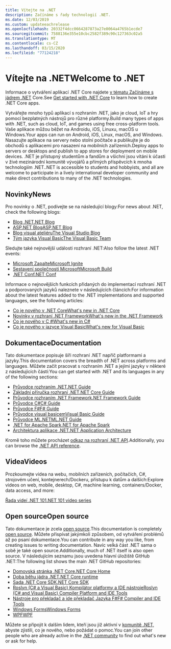 ```yaml
---
title: Vítejte na .NET
description: Začínáme s řady technologií .NET.
ms.date: 12/03/2019
ms.custom: updateeachrelease
ms.openlocfilehash: 20332f4dcc0664287873a27e0064a4765b1ecde7
ms.sourcegitcommit: 7588136e355e10cbc2582f389c90c127363c02a5
ms.translationtype: MT
ms.contentlocale: cs-CZ
ms.lasthandoff: 03/15/2020
ms.locfileid: "77124218"
---
```

# <a name="welcome-to-net"></a><span data-ttu-id="d92fe-103">Vítejte na .NET</span><span class="sxs-lookup"><span data-stu-id="d92fe-103">Welcome to .NET</span></span>

<span data-ttu-id="d92fe-104">Informace o vytváření aplikací .NET Core najdete [v tématu Začínáme s jádrem .NET](core/get-started.md) Core.</span><span class="sxs-lookup"><span data-stu-id="d92fe-104">See [Get started with .NET Core](core/get-started.md) to learn how to create .NET Core apps.</span></span>

<span data-ttu-id="d92fe-105">Vytvářejte mnoho typů aplikací s rozhraním .NET, jako je cloud, IoT a hry pomocí bezplatných nástrojů pro různé platformy.</span><span class="sxs-lookup"><span data-stu-id="d92fe-105">Build many types of apps with .NET, such as cloud, IoT, and games using free cross-platform tools.</span></span> <span data-ttu-id="d92fe-106">Vaše aplikace můžou běžet na Androidu, iOS, Linuxu, macOS u Windows.</span><span class="sxs-lookup"><span data-stu-id="d92fe-106">Your apps can run on Android, iOS, Linux, macOS, and Windows.</span></span> <span data-ttu-id="d92fe-107">Nasazujte aplikace na servery nebo stolní počítače a publikujte je do obchodů s aplikacemi pro nasazení na mobilních zařízeních.</span><span class="sxs-lookup"><span data-stu-id="d92fe-107">Deploy apps to servers or desktops and publish to app stores for deployment on mobile devices.</span></span> <span data-ttu-id="d92fe-108">.NET je přístupný studentům a fandům a všichni jsou vítáni k účasti v živé mezinárodní komunitě vývojářů a přímých příspěvcích k mnoha technologiím .NET.</span><span class="sxs-lookup"><span data-stu-id="d92fe-108">.NET is accessible to students and hobbyists, and all are welcome to participate in a lively international developer community and make direct contributions to many of the .NET technologies.</span></span>

## <a name="news"></a><span data-ttu-id="d92fe-109">Novinky</span><span class="sxs-lookup"><span data-stu-id="d92fe-109">News</span></span>

<span data-ttu-id="d92fe-110">Pro novinky o .NET, podívejte se na následující blogy:</span><span class="sxs-lookup"><span data-stu-id="d92fe-110">For news about .NET, check the following blogs:</span></span>

- [<span data-ttu-id="d92fe-111">Blog .NET</span><span class="sxs-lookup"><span data-stu-id="d92fe-111">.NET Blog</span></span>](https://devblogs.microsoft.com/dotnet/)
- [<span data-ttu-id="d92fe-112">ASP.NET Blog</span><span class="sxs-lookup"><span data-stu-id="d92fe-112">ASP.NET Blog</span></span>](https://devblogs.microsoft.com/aspnet/)
- [<span data-ttu-id="d92fe-113">Blog visual ateliéru</span><span class="sxs-lookup"><span data-stu-id="d92fe-113">The Visual Studio Blog</span></span>](https://devblogs.microsoft.com/visualstudio/)
- [<span data-ttu-id="d92fe-114">Tým jazyka Visual Basic</span><span class="sxs-lookup"><span data-stu-id="d92fe-114">The Visual Basic Team</span></span>](https://devblogs.microsoft.com/vbteam/)

<span data-ttu-id="d92fe-115">Sledujte také nejnovější události rozhraní .NET:</span><span class="sxs-lookup"><span data-stu-id="d92fe-115">Also follow the latest .NET events:</span></span>

- [<span data-ttu-id="d92fe-116">Microsoft Zapalte</span><span class="sxs-lookup"><span data-stu-id="d92fe-116">Microsoft Ignite</span></span>](https://www.microsoft.com/ignite)
- [<span data-ttu-id="d92fe-117">Sestavení společnosti Microsoft</span><span class="sxs-lookup"><span data-stu-id="d92fe-117">Microsoft Build</span></span>](https://www.microsoft.com/build)
- [<span data-ttu-id="d92fe-118">.NET Conf</span><span class="sxs-lookup"><span data-stu-id="d92fe-118">.NET Conf</span></span>](https://www.dotnetconf.net/)

<span data-ttu-id="d92fe-119">Informace o nejnovějších funkcích přidaných do implementací rozhraní .NET a podporovaných jazyků naleznete v následujících článcích:</span><span class="sxs-lookup"><span data-stu-id="d92fe-119">For information about the latest features added to the .NET implementations and supported languages, see the following articles:</span></span>

- [<span data-ttu-id="d92fe-120">Co je nového v .NET Core</span><span class="sxs-lookup"><span data-stu-id="d92fe-120">What's new in .NET Core</span></span>](core/whats-new/index.md)
- [<span data-ttu-id="d92fe-121">Novinky v rozhraní .NET Framework</span><span class="sxs-lookup"><span data-stu-id="d92fe-121">What's new in the .NET Framework</span></span>](framework/whats-new/index.md)
- [<span data-ttu-id="d92fe-122">Co je nového v C #</span><span class="sxs-lookup"><span data-stu-id="d92fe-122">What's new in C#</span></span>](csharp/whats-new/index.md)
- [<span data-ttu-id="d92fe-123">Co je nového v jazyce Visual Basic</span><span class="sxs-lookup"><span data-stu-id="d92fe-123">What's new for Visual Basic</span></span>](visual-basic/getting-started/whats-new.md)

## <a name="documentation"></a><span data-ttu-id="d92fe-124">Dokumentace</span><span class="sxs-lookup"><span data-stu-id="d92fe-124">Documentation</span></span>

<span data-ttu-id="d92fe-125">Tato dokumentace popisuje šíři rozhraní .NET napříč platformami a jazyky.</span><span class="sxs-lookup"><span data-stu-id="d92fe-125">This documentation covers the breadth of .NET across platforms and languages.</span></span> <span data-ttu-id="d92fe-126">Můžete začít pracovat s rozhraním .NET a jejími jazyky v některé z následujících částí:</span><span class="sxs-lookup"><span data-stu-id="d92fe-126">You can get started with .NET and its languages in any of the following sections:</span></span>

- [<span data-ttu-id="d92fe-127">Průvodce rozhraním .NET</span><span class="sxs-lookup"><span data-stu-id="d92fe-127">.NET Guide</span></span>](standard/index.md)
- [<span data-ttu-id="d92fe-128">Základní příručka rozhraní .NET</span><span class="sxs-lookup"><span data-stu-id="d92fe-128">.NET Core Guide</span></span>](core/index.md)
- [<span data-ttu-id="d92fe-129">Průvodce rozhraním .NET Framework</span><span class="sxs-lookup"><span data-stu-id="d92fe-129">.NET Framework Guide</span></span>](framework/index.md)
- [<span data-ttu-id="d92fe-130">Průvodce C#</span><span class="sxs-lookup"><span data-stu-id="d92fe-130">C# Guide</span></span>](csharp/index.yml)
- [<span data-ttu-id="d92fe-131">Průvodce F#</span><span class="sxs-lookup"><span data-stu-id="d92fe-131">F# Guide</span></span>](fsharp/index.yml)
- [<span data-ttu-id="d92fe-132">Průvodce visual basicem</span><span class="sxs-lookup"><span data-stu-id="d92fe-132">Visual Basic Guide</span></span>](visual-basic/index.yml)
- [<span data-ttu-id="d92fe-133">Průvodce ML.NET</span><span class="sxs-lookup"><span data-stu-id="d92fe-133">ML.NET Guide</span></span>](machine-learning/index.yml)
- [<span data-ttu-id="d92fe-134">.NET for Apache Spark</span><span class="sxs-lookup"><span data-stu-id="d92fe-134">.NET for Apache Spark</span></span>](spark/index.yml)
- [<span data-ttu-id="d92fe-135">Architektura aplikace .NET</span><span class="sxs-lookup"><span data-stu-id="d92fe-135">.NET Application Architecture</span></span>](architecture/index.yml)

<span data-ttu-id="d92fe-136">Kromě toho můžete procházet [odkaz na rozhraní .NET API](/dotnet/api).</span><span class="sxs-lookup"><span data-stu-id="d92fe-136">Additionally, you can browse the [.NET API reference](/dotnet/api).</span></span>

## <a name="videos"></a><span data-ttu-id="d92fe-137">Videa</span><span class="sxs-lookup"><span data-stu-id="d92fe-137">Videos</span></span>

<span data-ttu-id="d92fe-138">Prozkoumejte videa na webu, mobilních zařízeních, počítačích, C#, strojovém učení, kontejnerech/Dockeru, přístupu k datům a dalších:</span><span class="sxs-lookup"><span data-stu-id="d92fe-138">Explore videos on web, mobile, desktop, C#, machine learning, containers/Docker, data access, and more:</span></span>

[<span data-ttu-id="d92fe-139">Řada videí .NET 101</span><span class="sxs-lookup"><span data-stu-id="d92fe-139">.NET 101 video series</span></span>](https://dotnet.microsoft.com/learn/videos)

## <a name="open-source"></a><span data-ttu-id="d92fe-140">Open source</span><span class="sxs-lookup"><span data-stu-id="d92fe-140">Open source</span></span>

<span data-ttu-id="d92fe-141">Tato dokumentace je zcela [open source](https://github.com/dotnet/docs).</span><span class="sxs-lookup"><span data-stu-id="d92fe-141">This documentation is completely [open source](https://github.com/dotnet/docs).</span></span> <span data-ttu-id="d92fe-142">Můžete přispívat jakýmkoli způsobem, od vytváření problémů až po psaní dokumentace.</span><span class="sxs-lookup"><span data-stu-id="d92fe-142">You can contribute in any way you like, from creating issues to writing documentation.</span></span> <span data-ttu-id="d92fe-143">Navíc velká část .NET sama o sobě je také open source.</span><span class="sxs-lookup"><span data-stu-id="d92fe-143">Additionally, much of .NET itself is also open source.</span></span> <span data-ttu-id="d92fe-144">V následujícím seznamu jsou uvedena hlavní úložiště GitHub .NET:</span><span class="sxs-lookup"><span data-stu-id="d92fe-144">The following list shows the main .NET GitHub repositories:</span></span>

- [<span data-ttu-id="d92fe-145">Domovská stránka .NET Core</span><span class="sxs-lookup"><span data-stu-id="d92fe-145">.NET Core Home</span></span>](https://github.com/dotnet/core)
- [<span data-ttu-id="d92fe-146">Doba běhu jádra .NET</span><span class="sxs-lookup"><span data-stu-id="d92fe-146">.NET Core runtime</span></span>](https://github.com/dotnet/runtime)
- [<span data-ttu-id="d92fe-147">Sada .NET Core SDK</span><span class="sxs-lookup"><span data-stu-id="d92fe-147">.NET Core SDK</span></span>](https://github.com/dotnet/sdk)
- [<span data-ttu-id="d92fe-148">Roslyn (C# a Visual Basic) Kompilátor platformy a IDE nástroje</span><span class="sxs-lookup"><span data-stu-id="d92fe-148">Roslyn (C# and Visual Basic) Compiler Platform and IDE Tools</span></span>](https://github.com/dotnet/roslyn)
- [<span data-ttu-id="d92fe-149">Nástroje pro překladač a ide překladač Jazyka F#</span><span class="sxs-lookup"><span data-stu-id="d92fe-149">F# Compiler and IDE Tools</span></span>](https://github.com/dotnet/fsharp)
- [<span data-ttu-id="d92fe-150">Windows Forms</span><span class="sxs-lookup"><span data-stu-id="d92fe-150">Windows Forms</span></span>](https://github.com/dotnet/winforms)
- [<span data-ttu-id="d92fe-151">WPF</span><span class="sxs-lookup"><span data-stu-id="d92fe-151">WPF</span></span>](https://github.com/dotnet/wpf)

<span data-ttu-id="d92fe-152">Můžete se připojit k dalším lidem, kteří jsou již aktivní v [komunitě .NET,](https://dotnet.microsoft.com/platform/community) abyste zjistili, co je nového, nebo požádat o pomoc.</span><span class="sxs-lookup"><span data-stu-id="d92fe-152">You can join other people who are already active in the [.NET community](https://dotnet.microsoft.com/platform/community) to find out what's new or ask for help.</span></span>
